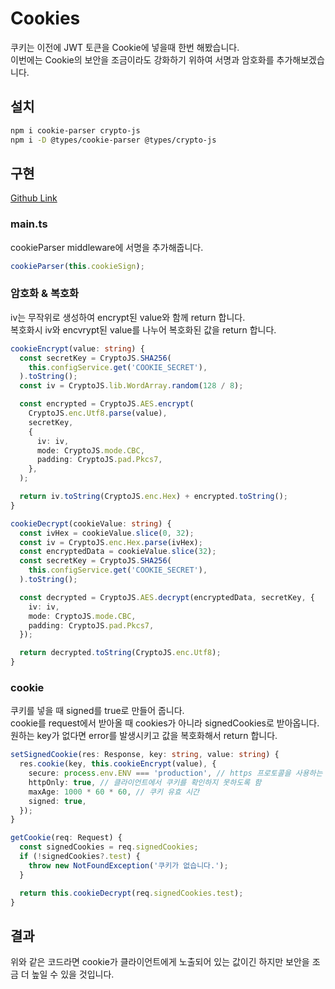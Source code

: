 # Cookies

쿠키는 이전에 JWT 토큰을 Cookie에 넣을때 한번 해봤습니다.  
이번에는 Cookie의 보안을 조금이라도 강화하기 위하여 서명과 암호화를 추가해보겠습니다.

## 설치

```sh
npm i cookie-parser crypto-js
npm i -D @types/cookie-parser @types/crypto-js
```

## 구현

[Github Link](https://github.com/gornoba/nestjs-describe/tree/d9df24c8bc819b6f7f21678ee730286f45fd99ec)

### main.ts

cookieParser middleware에 서명을 추가해줍니다.

```typescript
cookieParser(this.cookieSign);
```

### 암호화 & 복호화

iv는 무작위로 생성하여 encrypt된 value와 함께 return 합니다.  
복호화시 iv와 encvrypt된 value를 나누어 복호화된 값을 return 합니다.

```typescript
cookieEncrypt(value: string) {
  const secretKey = CryptoJS.SHA256(
    this.configService.get('COOKIE_SECRET'),
  ).toString();
  const iv = CryptoJS.lib.WordArray.random(128 / 8);

  const encrypted = CryptoJS.AES.encrypt(
    CryptoJS.enc.Utf8.parse(value),
    secretKey,
    {
      iv: iv,
      mode: CryptoJS.mode.CBC,
      padding: CryptoJS.pad.Pkcs7,
    },
  );

  return iv.toString(CryptoJS.enc.Hex) + encrypted.toString();
}

cookieDecrypt(cookieValue: string) {
  const ivHex = cookieValue.slice(0, 32);
  const iv = CryptoJS.enc.Hex.parse(ivHex);
  const encryptedData = cookieValue.slice(32);
  const secretKey = CryptoJS.SHA256(
    this.configService.get('COOKIE_SECRET'),
  ).toString();

  const decrypted = CryptoJS.AES.decrypt(encryptedData, secretKey, {
    iv: iv,
    mode: CryptoJS.mode.CBC,
    padding: CryptoJS.pad.Pkcs7,
  });

  return decrypted.toString(CryptoJS.enc.Utf8);
}
```

### cookie

쿠키를 넣을 때 signed를 true로 만들어 줍니다.  
cookie를 request에서 받아올 때 cookies가 아니라 signedCookies로 받아옵니다.  
원하는 key가 없다면 error를 발생시키고 값을 복호화해서 return 합니다.

```typescript
setSignedCookie(res: Response, key: string, value: string) {
  res.cookie(key, this.cookieEncrypt(value), {
    secure: process.env.ENV === 'production', // https 프로토콜을 사용하는 경우 true
    httpOnly: true, // 클라이언트에서 쿠키를 확인하지 못하도록 함
    maxAge: 1000 * 60 * 60, // 쿠키 유효 시간
    signed: true,
  });
}

getCookie(req: Request) {
  const signedCookies = req.signedCookies;
  if (!signedCookies?.test) {
    throw new NotFoundException('쿠키가 없습니다.');
  }

  return this.cookieDecrypt(req.signedCookies.test);
}
```

## 결과

위와 같은 코드라면 cookie가 클라이언트에게 노출되어 있는 값이긴 하지만 보안을 조금 더 높일 수 있을 것입니다.
